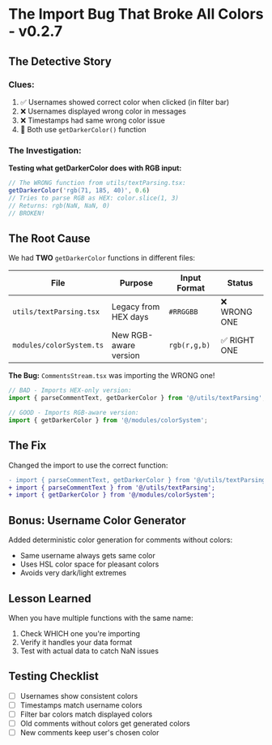 # The Import Bug That Broke All Colors - v0.2.7

## The Detective Story

### Clues:
1. ✅ Usernames showed correct color when clicked (in filter bar)
2. ❌ Usernames displayed wrong color in messages
3. ❌ Timestamps had same wrong color issue
4. 🤔 Both use `getDarkerColor()` function

### The Investigation:

**Testing what getDarkerColor does with RGB input:**
```javascript
// The WRONG function from utils/textParsing.tsx:
getDarkerColor('rgb(71, 185, 40)', 0.6)
// Tries to parse RGB as HEX: color.slice(1, 3)
// Returns: rgb(NaN, NaN, 0) 
// BROKEN!
```

## The Root Cause

We had **TWO** `getDarkerColor` functions in different files:

| File | Purpose | Input Format | Status |
|------|---------|--------------|--------|
| `utils/textParsing.tsx` | Legacy from HEX days | `#RRGGBB` | ❌ WRONG ONE |
| `modules/colorSystem.ts` | New RGB-aware version | `rgb(r,g,b)` | ✅ RIGHT ONE |

**The Bug:** `CommentsStream.tsx` was importing the WRONG one!

```typescript
// BAD - Imports HEX-only version:
import { parseCommentText, getDarkerColor } from '@/utils/textParsing';

// GOOD - Imports RGB-aware version:
import { getDarkerColor } from '@/modules/colorSystem';
```

## The Fix

Changed the import to use the correct function:
```diff
- import { parseCommentText, getDarkerColor } from '@/utils/textParsing';
+ import { parseCommentText } from '@/utils/textParsing';
+ import { getDarkerColor } from '@/modules/colorSystem';
```

## Bonus: Username Color Generator

Added deterministic color generation for comments without colors:
- Same username always gets same color
- Uses HSL color space for pleasant colors
- Avoids very dark/light extremes

## Lesson Learned

When you have multiple functions with the same name:
1. Check WHICH one you're importing
2. Verify it handles your data format
3. Test with actual data to catch NaN issues

## Testing Checklist

- [ ] Usernames show consistent colors
- [ ] Timestamps match username colors
- [ ] Filter bar colors match displayed colors
- [ ] Old comments without colors get generated colors
- [ ] New comments keep user's chosen color
